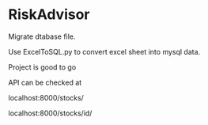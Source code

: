 # RiskAdvisor

Migrate dtabase file.

Use ExcelToSQL.py to convert excel sheet into mysql data.

Project is good to go

API can be checked at 

localhost:8000/stocks/

localhost:8000/stocks/id/

